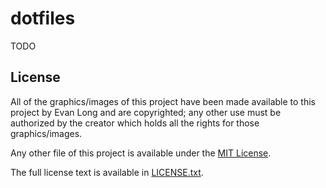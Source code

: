 # dotfiles

TODO

## License
All of the graphics/images of this project have been made available to this project by Evan Long and are copyrighted;
any other use must be authorized by the creator which holds all the rights for those graphics/images.

Any other file of this project is available under the [MIT License](http://en.wikipedia.org/wiki/MIT_License).

The full license text is available in [LICENSE.txt](https://github.com/evanrlong/dotfiles/blob/master/LICENSE.txt).

